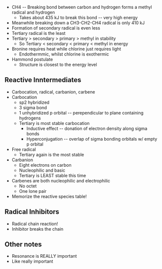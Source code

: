 * CH4 -- Breaking bond between carbon and hydrogen forms a methyl radical and hydrogen
  * Takes about 435 kJ to break this bond -- very high energy
* Meanwhile breaking down a CH3-CH2-CH4 radical is only 410 kJ
* Formation of secondary radical is even less
* Tertiary radical is the least
* Tertiary > secondary > primary > methyl in stability
  * So Tertiary < secondary < primary < methyl in energy
* Bronine requires heat while chlorine just requires light
  * Endothermmic, whilst chlorine is exothermic
* Hammond postulate
  * Structure is closest to the energy level

## Reactive Inntermediates
* Carbocation, radical, carbanion, carbene
* Carbocation
  * sp2 hybridized
  * 3 sigma bond
  * 1 unhybridized p orbital -- perependicular to plane containing hydrogens
  * Tertiary is most stable carbocation
    * Inductive effect -- donation of electron density along sigma bonds
    * Hyperconjugation -- overlap of sigma bonding orbitals w/ empty p orbital
* Free radical
  * Tertiary again is the most stable
* Carbanion
  * Eight electrons on carbon
  * Nucleophilic and basic
  * Tertiary is LEAST stable this time
* Carbenes are both nucleophilic and electrophilic
  * No octet
  * One lone pair
* Memorize the reactive species table!

## Radical Inhibitors
* Radical chain reaction!
* Inhibitor breaks the chain

## Other notes
* Resonance is REALLY important
* Like really important

